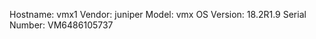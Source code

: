 Hostname:      vmx1
Vendor:        juniper
Model:         vmx
OS Version:    18.2R1.9
Serial Number:  VM6486105737